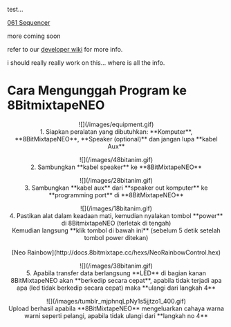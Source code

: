 test...

[061 Sequencer](http://docs.8bitmixtape.cc/hexs/061_8NeoPixelSequencer_dusjagrMod2.hex)

more coming soon

refer to our [developer wiki](http://wiki.8bitmixtape.cc/#/) for more info.

i should really really work on this... where is all the info.

# Cara Mengunggah Program ke 8BitmixtapeNEO

<p align="center">
![](/images/equipment.gif)
<br>
1. Siapkan peralatan yang dibutuhkan: **Komputer**, **8BitMixtapeNEO**, **Speaker (optional)**  dan jangan lupa **kabel Aux**
</p>


<p align="center">
![](/images/48bitanim.gif)
<br>
2. Sambungkan **kabel speaker** ke **8BitMixtapeNEO**
</p>


<p align="center">
![](/images/28bitanim.gif)
<br>
3. Sambungkan **kabel aux** dari **speaker out komputer** ke **programming port** di **8BitMixtapeNEO**
</p>

<p align="center">
![](/images/18bitanim.gif)
<br>
4. Pastikan alat dalam keadaan mati, kemudian nyalakan tombol **power** di 8BitmixtapeNEO (terletak di tengah)
<br>
Kemudian langsung **klik tombol di bawah ini** (sebelum 5 detik setelah tombol power ditekan)
<br>
<br>
[Neo Rainbow](http://docs.8bitmixtape.cc/hexs/NeoRainbowControl.hex)
</p>


<p align="center">
![](/images/38bitanim.gif)
<br>
5. Apabila transfer data berlangsung **LED** di bagian kanan 8BitMixtapeNEO akan **berkedip secara cepat**, apabila tidak terjadi apa apa (led tidak berkedip secara cepat) maka **ulangi dari langkah 4**
</p>



<p align="center">
![](/images/tumblr_mjphnqLpNy1s5jjtzo1_400.gif)
<br>
Upload berhasil apabila **8BitMixtapeNEO** mengeluarkan cahaya warna warni seperti pelangi, apabila tidak ulangi dari **langkah no 4**</p>


